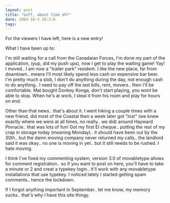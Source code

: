 ```yaml
---
layout: post
title: "ouff, about time eh?"
date: 2004-10-3 20:3:0
tags: 
---
```


For the viewers I have left, here is a new entry!

What I have been up to:

I'm still waiting for a call from the Canadaian Forces, I'm done my part of the application, (yup, did my push ups), now I get to play the waiting game! Yay! I moved.. I am now a "trailer park" resident. I like the new place, far from downtown.. means I'll most likely spend less cash on expensive bar beer. I'm pretty much a slob, I don't do anything during the day, not enough cash to do anything.. I need to pay off the last bills, rent, movers.. then I'll be comfortable. Mat bought Donkey Konga, don't start playing, you wont be able to stop. When he's at work, I steal it from his room and play for hours on end.

Other than that news.. that's about it. I went hiking a couple times with a new friend, did most of the Coastal then a week later got "lost" (we knew exactly where we were at all times, no really.. we did) around Hayward Pinnacle.. that was lots of fun! Got my first EI cheque.. putting the rest of my crap in storage today (meaning Monday).. it should have been out by the 30th.. but the damn moving company never returned my calls.. the landlord said it was okay.. no one is moving in yet.. but it still needs to be rushed. I hate moving.

I think I've fixed my commenting system, version 3.0 of movabletype allows for comment registration.. so if you want to post on here, you'll have to take a minute or 2 and creat a typekey login.. it'll work with any movabletype installations that use typekey. I noticed lately I started getting spam comments.. hence the lockdown.

If I forgot anything important in September.. let me know, my memory sucks.. that's why I have this site thingy.

